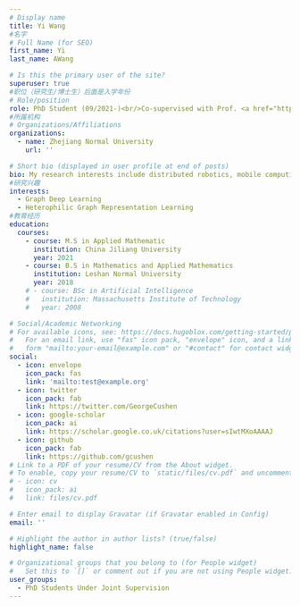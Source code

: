 ```yaml
---
# Display name
title: Yi Wang
#名字
# Full Name (for SEO)
first_name: Yi
last_name: AWang

# Is this the primary user of the site?
superuser: true
#职位（研究生/博士生）后面是入学年份
# Role/position
role: PhD Student (09/2021-)<br/>Co-supervised with Prof. <a href="https://mypage.zjnu.edu.cn/cqhuang/zh_CN/index.htm" style="color:#0000008A">Changqin Huang</a>
#所属机构
# Organizations/Affiliations
organizations:
  - name: Zhejiang Normal University
    url: ''

# Short bio (displayed in user profile at end of posts)
bio: My research interests include distributed robotics, mobile computing and programmable matter.
#研究兴趣
interests:
  - Graph Deep Learning
  - Heterophilic Graph Representation Learning
#教育经历
education:
  courses:
    - course: M.S in Applied Mathematic
      institution: China Jiliang University
      year: 2021
    - course: B.S in Mathematics and Applied Mathematics
      institution: Leshan Normal University
      year: 2018
    # - course: BSc in Artificial Intelligence
    #   institution: Massachusetts Institute of Technology
    #   year: 2008

# Social/Academic Networking
# For available icons, see: https://docs.hugoblox.com/getting-started/page-builder/#icons
#   For an email link, use "fas" icon pack, "envelope" icon, and a link in the
#   form "mailto:your-email@example.com" or "#contact" for contact widget.
social:
  - icon: envelope
    icon_pack: fas
    link: 'mailto:test@example.org'
  - icon: twitter
    icon_pack: fab
    link: https://twitter.com/GeorgeCushen
  - icon: google-scholar
    icon_pack: ai
    link: https://scholar.google.co.uk/citations?user=sIwtMXoAAAAJ
  - icon: github
    icon_pack: fab
    link: https://github.com/gcushen
# Link to a PDF of your resume/CV from the About widget.
# To enable, copy your resume/CV to `static/files/cv.pdf` and uncomment the lines below.
# - icon: cv
#   icon_pack: ai
#   link: files/cv.pdf

# Enter email to display Gravatar (if Gravatar enabled in Config)
email: ''

# Highlight the author in author lists? (true/false)
highlight_name: false

# Organizational groups that you belong to (for People widget)
#   Set this to `[]` or comment out if you are not using People widget.
user_groups:
  - PhD Students Under Joint Supervision
---
```

